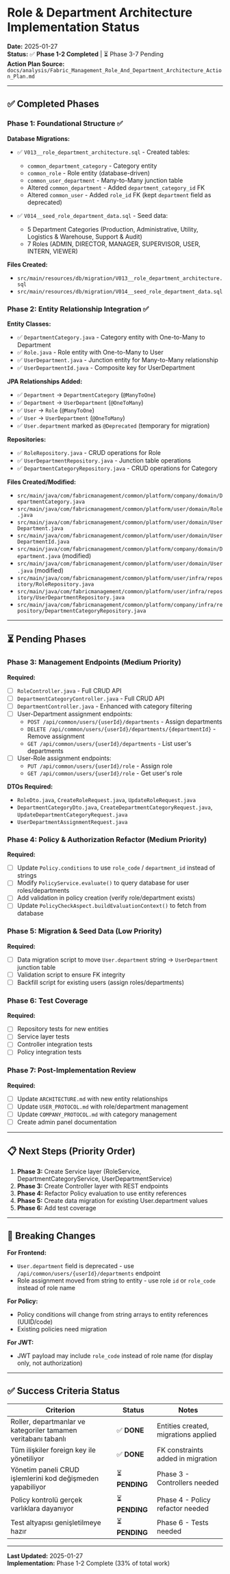 # Role & Department Architecture Implementation Status

**Date:** 2025-01-27  
**Status:** ✅ **Phase 1-2 Completed** | ⏳ Phase 3-7 Pending  
**Action Plan Source:** `docs/analysis/Fabric_Management_Role_And_Department_Architecture_Action_Plan.md`

---

## ✅ Completed Phases

### Phase 1: Foundational Structure ✅

**Database Migrations:**
- ✅ `V013__role_department_architecture.sql` - Created tables:
  - `common_department_category` - Category entity
  - `common_role` - Role entity (database-driven)
  - `common_user_department` - Many-to-Many junction table
  - Altered `common_department` - Added `department_category_id` FK
  - Altered `common_user` - Added `role_id` FK (kept `department` field as deprecated)

- ✅ `V014__seed_role_department_data.sql` - Seed data:
  - 5 Department Categories (Production, Administrative, Utility, Logistics & Warehouse, Support & Audit)
  - 7 Roles (ADMIN, DIRECTOR, MANAGER, SUPERVISOR, USER, INTERN, VIEWER)

**Files Created:**
- `src/main/resources/db/migration/V013__role_department_architecture.sql`
- `src/main/resources/db/migration/V014__seed_role_department_data.sql`

### Phase 2: Entity Relationship Integration ✅

**Entity Classes:**
- ✅ `DepartmentCategory.java` - Category entity with One-to-Many to Department
- ✅ `Role.java` - Role entity with One-to-Many to User
- ✅ `UserDepartment.java` - Junction entity for Many-to-Many relationship
- ✅ `UserDepartmentId.java` - Composite key for UserDepartment

**JPA Relationships Added:**
- ✅ `Department` → `DepartmentCategory` (`@ManyToOne`)
- ✅ `Department` → `UserDepartment` (`@OneToMany`)
- ✅ `User` → `Role` (`@ManyToOne`)
- ✅ `User` → `UserDepartment` (`@OneToMany`)
- ✅ `User.department` marked as `@Deprecated` (temporary for migration)

**Repositories:**
- ✅ `RoleRepository.java` - CRUD operations for Role
- ✅ `UserDepartmentRepository.java` - Junction table operations
- ✅ `DepartmentCategoryRepository.java` - CRUD operations for Category

**Files Created/Modified:**
- `src/main/java/com/fabricmanagement/common/platform/company/domain/DepartmentCategory.java`
- `src/main/java/com/fabricmanagement/common/platform/user/domain/Role.java`
- `src/main/java/com/fabricmanagement/common/platform/user/domain/UserDepartment.java`
- `src/main/java/com/fabricmanagement/common/platform/user/domain/UserDepartmentId.java`
- `src/main/java/com/fabricmanagement/common/platform/company/domain/Department.java` (modified)
- `src/main/java/com/fabricmanagement/common/platform/user/domain/User.java` (modified)
- `src/main/java/com/fabricmanagement/common/platform/user/infra/repository/RoleRepository.java`
- `src/main/java/com/fabricmanagement/common/platform/user/infra/repository/UserDepartmentRepository.java`
- `src/main/java/com/fabricmanagement/common/platform/company/infra/repository/DepartmentCategoryRepository.java`

---

## ⏳ Pending Phases

### Phase 3: Management Endpoints (Medium Priority)

**Required:**
- [ ] `RoleController.java` - Full CRUD API
- [ ] `DepartmentCategoryController.java` - Full CRUD API
- [ ] `DepartmentController.java` - Enhanced with category filtering
- [ ] User-Department assignment endpoints:
  - `POST /api/common/users/{userId}/departments` - Assign departments
  - `DELETE /api/common/users/{userId}/departments/{departmentId}` - Remove assignment
  - `GET /api/common/users/{userId}/departments` - List user's departments
- [ ] User-Role assignment endpoints:
  - `PUT /api/common/users/{userId}/role` - Assign role
  - `GET /api/common/users/{userId}/role` - Get user's role

**DTOs Required:**
- `RoleDto.java`, `CreateRoleRequest.java`, `UpdateRoleRequest.java`
- `DepartmentCategoryDto.java`, `CreateDepartmentCategoryRequest.java`, `UpdateDepartmentCategoryRequest.java`
- `UserDepartmentAssignmentRequest.java`

### Phase 4: Policy & Authorization Refactor (Medium Priority)

**Required:**
- [ ] Update `Policy.conditions` to use `role_code` / `department_id` instead of strings
- [ ] Modify `PolicyService.evaluate()` to query database for user roles/departments
- [ ] Add validation in policy creation (verify role/department exists)
- [ ] Update `PolicyCheckAspect.buildEvaluationContext()` to fetch from database

### Phase 5: Migration & Seed Data (Low Priority)

**Required:**
- [ ] Data migration script to move `User.department` string → `UserDepartment` junction table
- [ ] Validation script to ensure FK integrity
- [ ] Backfill script for existing users (assign roles/departments)

### Phase 6: Test Coverage

**Required:**
- [ ] Repository tests for new entities
- [ ] Service layer tests
- [ ] Controller integration tests
- [ ] Policy integration tests

### Phase 7: Post-Implementation Review

**Required:**
- [ ] Update `ARCHITECTURE.md` with new entity relationships
- [ ] Update `USER_PROTOCOL.md` with role/department management
- [ ] Update `COMPANY_PROTOCOL.md` with category management
- [ ] Create admin panel documentation

---

## 📋 Next Steps (Priority Order)

1. **Phase 3:** Create Service layer (RoleService, DepartmentCategoryService, UserDepartmentService)
2. **Phase 3:** Create Controller layer with REST endpoints
3. **Phase 4:** Refactor Policy evaluation to use entity references
4. **Phase 5:** Create data migration for existing User.department values
5. **Phase 6:** Add test coverage

---

## 🔧 Breaking Changes

**For Frontend:**
- `User.department` field is deprecated - use `/api/common/users/{userId}/departments` endpoint
- Role assignment moved from string to entity - use role `id` or `role_code` instead of role name

**For Policy:**
- Policy conditions will change from string arrays to entity references (UUID/code)
- Existing policies need migration

**For JWT:**
- JWT payload may include `role_code` instead of role name (for display only, not authorization)

---

## ✅ Success Criteria Status

| Criterion | Status | Notes |
|-----------|--------|-------|
| Roller, departmanlar ve kategoriler tamamen veritabanı tabanlı | ✅ **DONE** | Entities created, migrations applied |
| Tüm ilişkiler foreign key ile yönetiliyor | ✅ **DONE** | FK constraints added in migration |
| Yönetim paneli CRUD işlemlerini kod değişmeden yapabiliyor | ⏳ **PENDING** | Phase 3 - Controllers needed |
| Policy kontrolü gerçek varlıklara dayanıyor | ⏳ **PENDING** | Phase 4 - Policy refactor needed |
| Test altyapısı genişletilmeye hazır | ⏳ **PENDING** | Phase 6 - Tests needed |

---

**Last Updated:** 2025-01-27  
**Implementation:** Phase 1-2 Complete (33% of total work)

